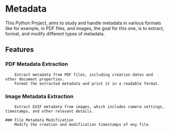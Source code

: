 # Metadata

This Python Project, aims to study and handle metadata in various formats like for example, in PDF files, and images, the goal for this one, is to extract, format, and modify different types of metadata.

## Features

   ### PDF Metadata Extraction
        Extract metadata from PDF files, including creation dates and other document properties.
        Format the extracted metadata and print it in a readable format.

   ### Image Metadata Extraction
        Extract EXIF metadata from images, which includes camera settings, timestamps, and other relevant details.

    ### File Metadata Modification
        Modify the creation and modification timestamps of any file.
